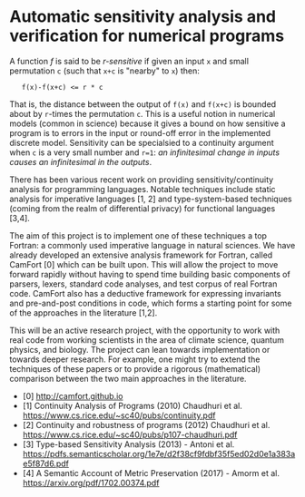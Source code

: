 # Automatic sensitivity analysis and verification for numerical programs

A function *f* is said to be *r-sensitive* if given an input `x` and small permutation `c` 
(such that `x+c` is "nearby" to `x`) then:

       f(x)-f(x+c) <= r * c
    
That is, the distance between the output of `f(x)` and `f(x+c)` is bounded about by `r`-times
the permutation `c`. This is a useful notion in numerical models (common in science) because it
gives a bound on how sensitive a program is to errors in the input or round-off error in the
implemented discrete model. Sensitivity can be specialsied to a continuity argument when 
`c` is a very small number and `r=1`: *an infinitesimal change in inputs causes an infinitesimal
in the outputs*.

There has been various recent work on providing sensitivity/continuity analysis for
programming languages. Notable techniques include static analysis for imperative languages
[1, 2]  and type-system-based techniques (coming from the realm of differential privacy)
for functional languages [3,4].

The aim of this project is to implement one of these techniques a top Fortran: a commonly
used imperative language in natural sciences. We have already developed an extensive
analysis framework for Fortran, called CamFort [0] which can be built upon. This will
allow the project to move forward rapidly without having to spend time building basic 
components of parsers, lexers, standard code analyses, and test corpus of real Fortran code.
CamFort also has a deductive framework for expressing invariants and pre-and-post conditions
in code, which forms a starting point for some of the approaches in the literature [1,2].

This will be an active research project, with the opportunity to work with real code from
working scientists in the area of climate science, quantum physics, and biology. The project
can lean towards implementation or towards deeper research. For example, one might try to
extend the techniques of these papers or to provide a rigorous (mathematical) comparison
between the two main approaches in the literature.

- [0] http://camfort.github.io
- [1] Continuity Analysis of Programs (2010) Chaudhuri et al.  https://www.cs.rice.edu/~sc40/pubs/continuity.pdf
- [2] Continuity and robustness of programs (2012) Chaudhuri et al. https://www.cs.rice.edu/~sc40/pubs/p107-chaudhuri.pdf
- [3] Type-based Sensitivity Analysis (2013) - Antoni et al. https://pdfs.semanticscholar.org/1e7e/d2f38cf9fdbf35f5ed02d0e1a383ae5f87d6.pdf
- [4] A Semantic Account of Metric Preservation (2017) - Amorm et al. https://arxiv.org/pdf/1702.00374.pdf
